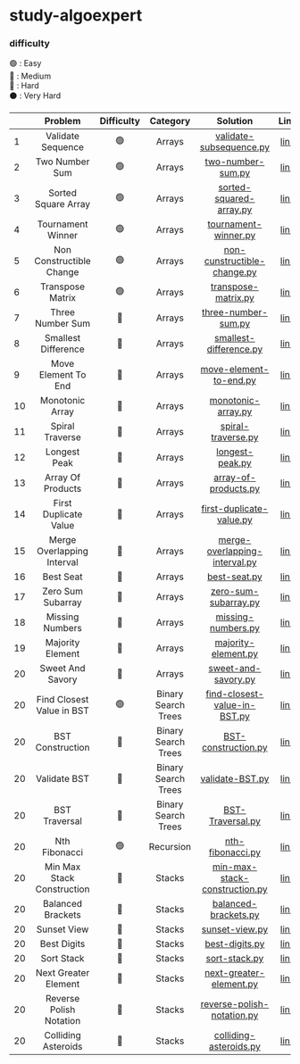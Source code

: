 # study-algoexpert

### difficulty
🟢 : Easy
<br/>
🔵 : Medium
<br/>
🔴 : Hard
<br/>
⚫️ : Very Hard
<br/>


|    |          Problem           | Difficulty |      Category       |                                                           Solution                                                            |                                                            Link                                                            | 
|----|:--------------------------:|:----------:|:-------------------:|:-----------------------------------------------------------------------------------------------------------------------------:|:--------------------------------------------------------------------------------------------------------------------------:| 
| 1  |     Validate Sequence      |     🟢     |       Arrays        |        [validate-subsequence.py](https://github.com/cherry-ni/study-algoexpert/blob/main/Easy/validate-subsequence.py)        |                              [link](https://www.algoexpert.io/questions/validate-subsequence)                              |
| 2  |       Two Number Sum       |     🟢     |       Arrays        |           [two-number-sum.py](https://github.com/cherry-ni/study-algoexpert/blob/main/Easy/validate-subsequence.py)           |                                 [link](https://www.algoexpert.io/questions/two-number-sum)                                 |
| 3  |    Sorted Square Array     |     🟢     |       Arrays        |        [sorted-squared-array.py](https://github.com/cherry-ni/study-algoexpert/blob/main/Easy/validate-subsequence.py)        |                              [link](https://www.algoexpert.io/questions/sorted-squared-array)                              |
| 4  |     Tournament Winner      |     🟢     |       Arrays        |           [tournament-winner.py](https://github.com/cherry-ni/study-algoexpert/blob/main/Easy/tournament-winner.py)           |                               [link](https://www.algoexpert.io/questions/tournament-winner)                                |
| 5  |  Non Constructible Change  |     🟢     |       Arrays        |    [non-cunstructible-change.py](https://github.com/cherry-ni/study-algoexpert/blob/main/Easy/non-constructible-change.py)    |                            [link](https://www.algoexpert.io/questions/non-constructible-change)                            |
| 6  |      Transpose Matrix      |     🟢     |       Arrays        |            [transpose-matrix.py](https://github.com/cherry-ni/study-algoexpert/blob/main/Easy/transpose-matrix.py)            |                                [link](https://www.algoexpert.io/questions/transpose-matrix)                                |
| 7  |      Three Number Sum      |     🔵     |       Arrays        |           [three-number-sum.py](https://github.com/cherry-ni/study-algoexpert/blob/main/Medium/three-number-sum.py)           |                                [link](https://www.algoexpert.io/questions/three-number-sum)                                |
| 8  |    Smallest Difference     |     🔵     |       Arrays        |        [smallest-difference.py](https://github.com/cherry-ni/study-algoexpert/blob/main/Medium/smallest-difference.py)        |                              [link](https://www.algoexpert.io/questions/smallest-difference)                               |
| 9  |    Move Element To End     |     🔵     |       Arrays        |        [move-element-to-end.py](https://github.com/cherry-ni/study-algoexpert/blob/main/Medium/move-element-to-end.py)        |                              [link](https://www.algoexpert.io/questions/move-element-to-end)                               |
| 10 |      Monotonic Array       |     🔵     |       Arrays        |            [monotonic-array.py](https://github.com/cherry-ni/study-algoexpert/blob/main/Medium/monotonic-array.py)            |                                [link](https://www.algoexpert.io/questions/monotonic-array)                                 |
| 11 |      Spiral Traverse       |     🔵     |       Arrays        |            [spiral-traverse.py](https://github.com/cherry-ni/study-algoexpert/blob/main/Medium/spiral-traverse.py)            |                                [link](https://www.algoexpert.io/questions/spiral-traverse)                                 |
| 12 |        Longest Peak        |     🔵     |       Arrays        |               [longest-peak.py](https://github.com/cherry-ni/study-algoexpert/blob/main/Medium/longest-peak.py)               |                                  [link](https://www.algoexpert.io/questions/longest-peak)                                  |
| 13 |     Array Of Products      |     🔵     |       Arrays        |          [array-of-products.py](https://github.com/cherry-ni/study-algoexpert/blob/main/Medium/array-of-products.py)          |                               [link](https://www.algoexpert.io/questions/array-of-products)                                |
| 14 |   First Duplicate Value    |     🔵     |       Arrays        |      [first-duplicate-value.py](https://github.com/cherry-ni/study-algoexpert/blob/main/Medium/first-duplicate-value.py)      |                             [link](https://www.algoexpert.io/questions/first-duplicate-value)                              |
| 15 | Merge Overlapping Interval |     🔵     |       Arrays        | [merge-overlapping-interval.py](https://github.com/cherry-ni/study-algoexpert/blob/main/Medium/merge-overlapping-interval.py) |                          [link](https://www.algoexpert.io/questions/merge-overlapping-intervals)                           |
| 16 |         Best Seat          |     🔵     |       Arrays        |                  [best-seat.py](https://github.com/cherry-ni/study-algoexpert/blob/main/Medium/best-seat.py)                  |                                   [link](https://www.algoexpert.io/questions/best-seat)                                    |
| 17 |     Zero Sum Subarray      |     🔵     |       Arrays        |          [zero-sum-subarray.py](https://github.com/cherry-ni/study-algoexpert/blob/main/Medium/zero-sum-subarray.py)          |                               [link](https://www.algoexpert.io/questions/zero-sum-subarray)                                |
| 18 |      Missing Numbers       |     🔵     |       Arrays        |            [missing-numbers.py](https://github.com/cherry-ni/study-algoexpert/blob/main/Medium/missing-numbers.py)            |                                 [link](https://www.algoexpert.io/questions/missingNumbers)                                 |
| 19 |      Majority Element      |     🔵     |       Arrays        |           [majority-element.py](https://github.com/cherry-ni/study-algoexpert/blob/main/Medium/majority-element.py)           |                                [link](https://www.algoexpert.io/questions/majority-element)                                |
| 20 |      Sweet And Savory      |     🔵     |       Arrays        |           [sweet-and-savory.py](https://github.com/cherry-ni/study-algoexpert/blob/main/Medium/sweet-and-savory.py)           |                                [link](https://www.algoexpert.io/questions/sweet-and-savory)                                |
| 20 | Find Closest Value in BST  |     🟢     | Binary Search Trees |   [find-closest-value-in-BST.py](https://github.com/cherry-ni/study-algoexpert/blob/main/Easy/find-closest-value-in-BST.py)   |                           [link](https://www.algoexpert.io/questions/find-closest-value-in-bst)                            |
| 20 |      BST Construction      |     🔵     | Binary Search Trees |                                                    [BST-construction.py]()                                                    |                                  [link](https://www.algoexpert.io/questions/bst-construction)                              |
| 20 |        Validate BST        |     🔵     | Binary Search Trees |                                                      [validate-BST.py]()                                                      |                                [link](https://www.algoexpert.io/questions/validate-bst)                                |
| 20 |       BST Traversal        |     🔵     | Binary Search Trees |                                                     [BST-Traversal.py]()                                                      |                                [link](https://www.algoexpert.io/questions/bst-traversal)                                |
| 20 |       Nth Fibonacci        |     🟢     |      Recursion      |               [nth-fibonacci.py](https://github.com/cherry-ni/study-algoexpert/blob/main/Easy/nth-fibonacci.py)               |                                 [link](https://www.algoexpert.io/questions/nth-fibonacci)                                  |
| 20 | Min Max Stack Construction |     🔵     |       Stacks        | [min-max-stack-construction.py](https://github.com/cherry-ni/study-algoexpert/blob/main/Medium/min-max-stack-construction.py) |                           [link](https://www.algoexpert.io/questions/min-max-stack-construction)                           |
| 20 |     Balanced Brackets      |     🔵     |       Stacks        |          [balanced-brackets.py](https://github.com/cherry-ni/study-algoexpert/blob/main/Medium/balanced-brackets.py)          |                               [link](https://www.algoexpert.io/questions/balanced-brackets)                                |
| 20 |        Sunset View         |     🔵     |       Stacks        |                [sunset-view.py](https://github.com/cherry-ni/study-algoexpert/blob/main/Medium/sunset-view.py)                |                                  [link](https://www.algoexpert.io/questions/sunset-views)                                  |
| 20 |        Best Digits         |     🔵     |       Stacks        |                [best-digits.py](https://github.com/cherry-ni/study-algoexpert/blob/main/Medium/best-digits.py)                |                                  [link](https://www.algoexpert.io/questions/best-digits)                                   |
| 20 |         Sort Stack         |     🔵     |       Stacks        |                 [sort-stack.py](https://github.com/cherry-ni/study-algoexpert/blob/main/Medium/sort-stack.py)                 |                                   [link](https://www.algoexpert.io/questions/sort-stack)                                   |
| 20 |    Next Greater Element    |     🔵     |       Stacks        |                                                  [next-greater-element.py]()                                                  |                              [link](https://www.algoexpert.io/questions/next-greater-element)                              |
| 20 |  Reverse Polish Notation   |     🔵     |       Stacks        |                                                [reverse-polish-notation.py]()                                                 |                             [link](https://www.algoexpert.io/questions/reversePolishNotation)                              |
| 20 |    Colliding Asteroids     |     🔵     |       Stacks        |                                                  [colliding-asteroids.py]()                                                   |                              [link](https://www.algoexpert.io/questions/colliding-asteroids)                               |